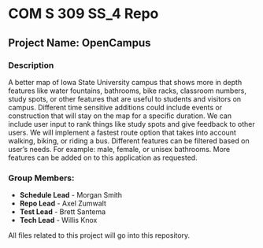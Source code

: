 # COM S 309 SS_4 Repo

## Project Name: OpenCampus

### Description
A better map of Iowa State University campus that shows more in depth features like water fountains, bathrooms, bike racks, classroom numbers, study spots, or other features 
that are useful to students and visitors on campus. Different time sensitive additions could include events or construction that will stay on the map for a specific duration.
We can include user input to rank things like study spots and give feedback to other users. We will implement a fastest route option that takes into
account walking, biking, or riding a bus. Different features can be filtered based on user’s needs. For example: male, female, or unisex bathrooms.
More features can be added on to this application as requested.

### Group Members:
* **Schedule Lead** - Morgan Smith
* **Repo Lead** - Axel Zumwalt
* **Test Lead** - Brett Santema
* **Tech Lead** - Willis Knox

All files related to this project will go into this repository.
